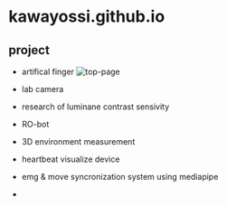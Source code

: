 # kawayossi.github.io

## project
* artifical finger
![top-page](https://kawayossi.github.io/blob/main/img/artifical_finger.jpg)


* lab camera
* research of luminane contrast sensivity
* RO-bot
* 3D environment measurement
* heartbeat visualize device
* emg & move syncronization system using mediapipe
* 
